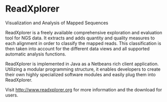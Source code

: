 ReadXplorer
===========

Visualization and Analysis of Mapped Sequences

ReadXplorer is a freely available comprehensive exploration and evaluation tool for NGS data. It extracts and adds quantity and quality measures to each alignment in order to classify the mapped reads. This classification is then taken into account for the different data views and all supported automatic analysis functions.

ReadXplorer is implemented in Java as a Netbeans rich client application. Utilizing a modular programming structure, it enables developers to create their own highly specialized software modules and easily plug them into ReadXplorer.

Visit http://www.readxplorer.org for more information and the download for users.
